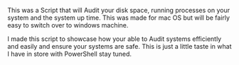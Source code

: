 This was a Script that will Audit your disk space, running processes on your system and the system up time. This was made for mac OS but will be fairly easy to switch over to windows machine.

I made this script to showcase how your able to Audit systems efficiently and easily and ensure your systems are safe. This is just a little taste in what I have in store with PowerShell stay tuned.
